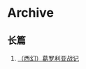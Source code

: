 # Archive  
## 长篇
1. [（西幻）葛罗利亚战记](https://raw.githubusercontent.com/yakushijiyoko/qzgs/archive/%5B%E5%85%A8%E8%81%8C%5D%5B%E8%A5%BF%E5%B9%BB%5D%E8%91%9B%E7%BD%97%E5%88%A9%E4%BA%9A%E6%88%98%E8%AE%B0%20by%20%E8%8D%AF%E5%B8%88%E5%AF%BA%E5%8F%B6%E5%AD%90.pdf)  
